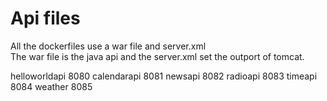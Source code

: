 # Api files

All the dockerfiles use a war file and server.xml<br/>
The war file is the java api and the server.xml set the outport of tomcat.

helloworldapi 8080
calendarapi 8081
newsapi 8082
radioapi 8083
timeapi 8084
weather 8085
